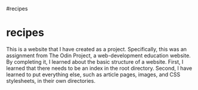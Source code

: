 #recipes
# recipes
This is a website that I have created as a project. Specifically, this was an assignment from The Odin Project, a web-development education website. By completing it, I learned about the basic structure of a website. First, I learned that there needs to be an index in the root directory. Second, I have learned to put everything else, such as article pages, images, and CSS stylesheets, in their own directories.

